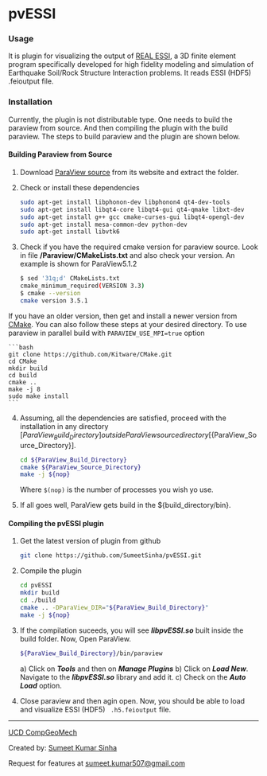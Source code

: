 pvESSI
=========

### Usage

It is plugin for visualizing the output of [REAL ESSI](http://sokocalo.engr.ucdavis.edu/~jeremic/Real_ESSI_Simulator/), a 3D finite element program specifically developed for high fidelity modeling and simulation of Earthquake Soil/Rock Structure Interaction problems. It reads ESSI (HDF5) .feioutput file.

### Installation

Currently, the plugin is not distributable type. One needs to build the paraview from source. And then compiling the plugin with the build paraview. The steps to build paraview and the plugin are shown below.

#### Building Paraview from Source

1. Download [ParaView source](http://www.paraview.org/download/) from its website and extract the folder.
2. Check or install these dependencies

	```bash
	sudo apt-get install libphonon-dev libphonon4 qt4-dev-tools 
	sudo apt-get install libqt4-core libqt4-gui qt4-qmake libxt-dev 
	sudo apt-get install g++ gcc cmake-curses-gui libqt4-opengl-dev 
	sudo apt-get install mesa-common-dev python-dev
	sudo apt-get install libvtk6
	```
3. Check if you have the required cmake version for paraview source. Look in file **/Paraview/CMakeLists.txt** and also check your version. An example is shown for ParaView5.1.2

	```bash
	$ sed '31q;d' CMakeLists.txt
	cmake_minimum_required(VERSION 3.3)
	$ cmake --version
	cmake version 3.5.1
	```

  If you have an older version, then get and install a newer version from [CMake](https://cmake.org/download/). You can also follow these steps at your desired directory.
  To use paraview in parallel build with ```PARAVIEW_USE_MPI=true``` option
  
  	```bash
  	git clone https://github.com/Kitware/CMake.git
	cd CMake 
	mkdir build 
	cd build
	cmake ..
	make -j 8
	sudo make install
	```

4. Assuming, all the dependencies are satisfied, proceed with the installation in any directory  [${ParaView_Build_Directory}] outside ParaView source directory [${ParaView_Source_Directory}].

	```bash
	cd ${ParaView_Build_Directory}
	cmake ${ParaView_Source_Directory}
	make -j ${nop}
	```

	Where `$(nop)` is the number of processes you wish yo use.

5. If all goes well, ParaView gets build in the ${build_directory/bin}.

#### Compiling the pvESSI plugin

1. Get the latest version of plugin from github

	```bash
	git clone https://github.com/SumeetSinha/pvESSI.git
	```

2. Compile the plugin

	```bash
	cd pvESSI
	mkdir build
	cd ./build
	cmake .. -DParaView_DIR="${ParaView_Build_Directory}" 
	make -j ${nop}
	```

3. If the compilation suceeds, you will see ***libpvESSI.so*** built inside the build folder.
   Now, Open ParaView.

	```bash
	${ParaView_Build_Directory}/bin/paraview
	```

	a) Click on ***Tools*** and then on ***Manage Plugins***
	b) Click on ***Load New***. Navigate to the ***libpvESSI.so*** library and add it. 
	c) Check on the ***Auto Load*** option.

4. Close paraview and then agin open. Now, you should be able to load and visualize ESSI (HDF5) ``` .h5.feioutput``` file.


----
[UCD CompGeoMech](http://sokocalo.engr.ucdavis.edu/~jeremic/)

Created by: [Sumeet Kumar Sinha](http://www.sumeetksinha.com)

Request for features at sumeet.kumar507@gmail.com
   




